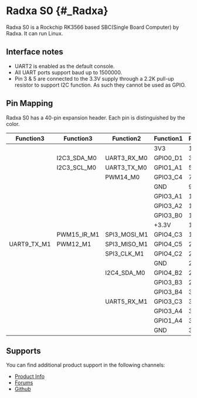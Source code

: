 Radxa S0 {#_Radxa}
========

Radxa S0 is a Rockchip RK3566 based SBC(Single Board Computer) by Radxa. It can run Linux.

Interface notes
---------------

- UART2 is enabled as the default console.
- All UART ports support baud up to 1500000.
- Pin 3 & 5 are connected to the 3.3V supply through a 2.2K pull-up resistor to support I2C function. As such they cannot be used as GPIO.

Pin Mapping
-----------

Radxa S0 has a 40-pin expansion header. Each pin is distinguished by the color.

|    Function3|  Function3|    Function2| Function1|  PIN  |  PIN  | Function1|    Function2| Function3|   Function4|   Function4|
|-------------|-----------|-------------|----------|:------|------:|----------|-------------|----------|------------|------------|
|             |           |             |       3V3|   1   |   2   |     +5.0V|             |          |            |            |
|             |I2C3_SDA_M0|  UART3_RX_M0|  GPIO0_D1|   3   |   4   |     +5.0V|             |          |            |            |
|             |I2C3_SCL_M0|  UART3_TX_M0|  GPIO1_A1|   5   |   6   |       GND|             |          |            |            |
|             |           |     PWM14_M0|  GPIO3_C4|   7   |   8   |  GPIO2_A1|    SPI0_MOSI|  UART0_TX|            |            |
|             |           |             |       GND|   9   |   10  |  GPIO2_A0|    SPI0_MISO|  UART0_RX| I2C3_SDA_M2|            |
|             |           |             |  GPIO3_A1|   11  |   12  |  GPIO2_B1| SPI1_CSN0_M1|          |            |            |
|             |           |             |  GPIO3_A2|   13  |   14  |       GND|             |          |            |            |
|             |           |             |  GPIO3_B0|   15  |   16  |  GPIO0_A1|             |          |            |        PWM4|
|             |           |             |     +3.3V|   17  |   18  |  GPIO2_B7|             |          |            |            |
|             |PWM15_IR_M1| SPI3_MOSI_M1|  GPIO4_C3|   19  |   20  |       GND|             |          |            |            |
|  UART9_TX_M1|   PWM12_M1| SPI3_MISO_M1|  GPIO4_C5|   21  |   22  |  GPIO2_B3|             |          |            |        PWM9|
|             |           |  SPI3_CLK_M1|  GPIO4_C2|   23  |   24  |  GPIO1_D1|    SPI2_CSN0|  UART1_TX|    I2C0_SCL|            |
|             |           |             |       GND|   25  |   26  |  GPIO2_B0|             |          |            |        PWM7|
|             |           |  I2C4_SDA_M0|  GPIO4_B2|   27  |   28  |  GPIO0_C0|             |          | I2C3_SCL_M0|        PWM3|
|             |           |             |  GPIO3_B3|   29  |   30  |       GND|             |          |            |            |
|             |           |             |  GPIO3_B4|   31  |   32  |  GPIO2_B4|             |          |            |       PWM10|
|             |           |  UART5_RX_M1|  GPIO3_C3|   33  |   34  |       GND|             |          |            |            |
|             |           |             |  GPIO3_A4|   35  |   36  |  GPIO2_A6|             |          |            |            |
|             |           |             |  GPIO1_A4|   37  |   38  |  GPIO2_A5| SPI1_MOSI_M1|          |            |            |
|             |           |             |       GND|   39  |   40  |  GPIO2_A5|  SPI1_CLK_M1|          |            |            |

Supports
--------

You can find additional product support in the following channels:

- [Product Info](https://docs.radxa.com/en/rocks)
- [Forums](https://forum.radxa.com/c/rockpiS)
- [Github](https://github.com/radxa)
